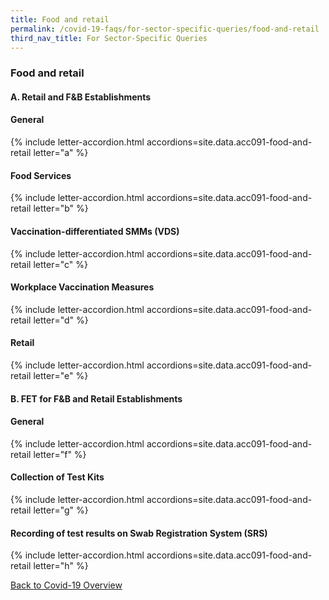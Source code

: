 ```yaml
---
title: Food and retail
permalink: /covid-19-faqs/for-sector-specific-queries/food-and-retail
third_nav_title: For Sector-Specific Queries
---
```


### Food and retail 

#### A.	Retail and F&B Establishments

#### General

{% include letter-accordion.html accordions=site.data.acc091-food-and-retail letter="a" %}

#### Food Services

{% include letter-accordion.html accordions=site.data.acc091-food-and-retail letter="b" %}

#### Vaccination-differentiated SMMs (VDS)

{% include letter-accordion.html accordions=site.data.acc091-food-and-retail letter="c" %}

#### Workplace Vaccination Measures

{% include letter-accordion.html accordions=site.data.acc091-food-and-retail letter="d" %}

#### Retail

{% include letter-accordion.html accordions=site.data.acc091-food-and-retail letter="e" %}

#### B. FET for F&B and Retail Establishments

#### General

{% include letter-accordion.html accordions=site.data.acc091-food-and-retail letter="f" %}

#### Collection of Test Kits

{% include letter-accordion.html accordions=site.data.acc091-food-and-retail letter="g" %}

#### Recording of test results on Swab Registration System (SRS)

{% include letter-accordion.html accordions=site.data.acc091-food-and-retail letter="h" %}

[Back to Covid-19 Overview](/covid/)
